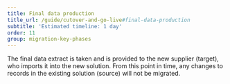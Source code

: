 ```yaml
---
title: Final data production
title_url: /guide/cutover-and-go-live#final-data-production
subtitle: 'Estimated timeline: 1 day'
order: 11
group: migration-key-phases
---
```


The final data extract is taken and is provided to the new supplier (target), who imports it into the new solution. From this point in time, any changes to records in the existing solution (source) will not be migrated.

<!-- [UPLIFT] replaced 'system' with 'solution' -->
